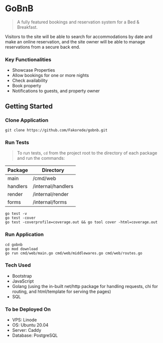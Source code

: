 # GoBnB

> A fully featured bookings and reservation system for a Bed & Breakfast.

Visitors to the site will be able to search for accommodations by date and make an online reservation, and the site owner will be able to manage reservations from a secure back end.

### Key Functionalities

- Showcase Properties
- Allow bookings for one or more nights
- Check availability
- Book property
- Notifications to guests, and property owner

## Getting Started

### Clone Application

```
git clone https://github.com/Fakorede/gobnb.git
```

### Run Tests

> To run tests, `cd` from the project root to the directory of each package and run the commands:


|  Package |  Directory |
|---|---|
|  main |  /cmd/web |
|  handlers | /internal/handlers  |
|  render |  /internal/render |
|  forms |  /internal/forms |

```
go test -v
go test -cover
go test -coverprofile=coverage.out && go tool cover -html=coverage.out
```

### Run Application

```
cd gobnb
go mod download
go run cmd/web/main.go cmd/web/middlewares.go cmd/web/routes.go
```

### Tech Used

- Bootstrap
- JavaScript
- Golang (using the in-built net/http package for handling requests, chi for routing, and html/template for serving the pages)
- SQL

### To be Deployed On

- VPS: Linode
- OS: Ubuntu 20.04
- Server: Caddy
- Database: PostgreSQL
